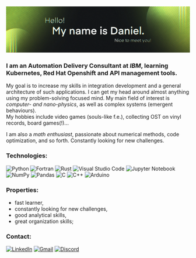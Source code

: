 [![MasterHead](https://github.com/dgrzelec/dgrzelec/blob/main/images/damniel_by_zelkeu.png)](https://github.com/dgrzelec)
### I am an Automation Delivery Consultant at *IBM*, learning Kubernetes, Red Hat Openshift and API management tools.

My goal is to increase my skills in integration development and a general architecture of such applications. I can get my head around almost anything using my problem-solving focused mind.
My main field of interest is *computer- and nano-physics*, as well as complex systems (emergent behaviours).\
My hobbies include video games (souls-like f.e.), collecting OST on vinyl records, board games(!)...


I am also a *math enthusiast*, passionate about numerical methods, code optimization, and so forth. Constantly looking for new challenges.

### Technologies:
![Python](https://img.shields.io/badge/python-3670A0?style=for-the-badge&logo=python&logoColor=ffdd54)
![Fortran](https://img.shields.io/badge/Fortran-%23734F96.svg?style=for-the-badge&logo=fortran&logoColor=white)
![Rust](https://img.shields.io/badge/rust-%23000000.svg?style=for-the-badge&logo=rust&logoColor=white)
![Visual Studio Code](https://img.shields.io/badge/Visual%20Studio%20Code-0078d7.svg?style=for-the-badge&logo=visual-studio-code&logoColor=white)
![Jupyter Notebook](https://img.shields.io/badge/jupyter-%23FA0F00.svg?style=for-the-badge&logo=jupyter&logoColor=white)
![NumPy](https://img.shields.io/badge/numpy-%23013243.svg?style=for-the-badge&logo=numpy&logoColor=white)
![Pandas](https://img.shields.io/badge/pandas-%23150458.svg?style=for-the-badge&logo=pandas&logoColor=white)
![C](https://img.shields.io/badge/c-%2300599C.svg?style=for-the-badge&logo=c&logoColor=white)
![C++](https://img.shields.io/badge/c++-%2300599C.svg?style=for-the-badge&logo=c%2B%2B&logoColor=white)
![Arduino](https://img.shields.io/badge/-Arduino-00979D?style=for-the-badge&logo=Arduino&logoColor=white)

### Properties:
- fast learner,
- constantly looking for new challenges,
- good analytical skills,
- great organization skills;

### Contact:
[![LinkedIn](https://img.shields.io/badge/linkedin-%230077B5.svg?style=for-the-badge&logo=linkedin&logoColor=white)](https://www.linkedin.com/in/dgrzelec/)
[![Gmail](https://img.shields.io/badge/Gmail-D14836?style=for-the-badge&logo=gmail&logoColor=white)](mailto:danielgrzelec@gmail.com)
[![Discord](https://img.shields.io/badge/Discord-%237289DA.svg?style=for-the-badge&logo=discord&logoColor=white)](https://discordapp.com/users/326423025954324492/)
